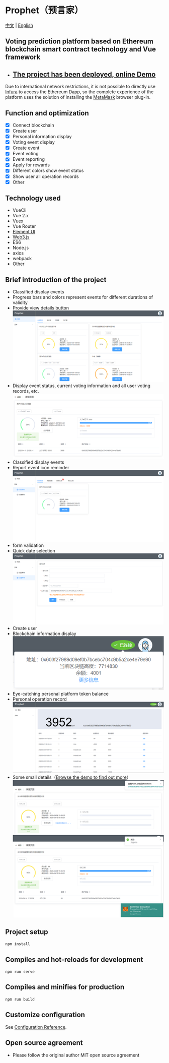 # Prophet（预言家）
[中文](README.md) | [English](README.en.md)
## Voting prediction platform based on Ethereum blockchain smart contract technology and Vue framework
- ## [The project has been deployed, online Demo](https://t940783074.gitee.io/prophet)
Due to international network restrictions, it is not possible to directly use [Infura](https://infura.io/) to access the Ethereum Dapp, so the complete experience of the platform uses the solution of installing the [MetaMask](https://metamask.io/) browser plug-in.
## Function and optimization
- [x] Connect blockchain
- [x] Create user
- [x] Personal information display
- [x] Voting event display
- [x] Create event
- [x] Event voting
- [x] Event reporting
- [x] Apply for rewards
- [x] Different colors show event status
- [x] Show user all operation records
- [x] Other

## Technology used
- VueCli
- Vue 2.x
- Vuex
- Vue Router
- [Element UI](http://element.eleme.io/#/zh-CN)
- [Web3.js](https://github.com/ethereum/web3.js/)
- ES6
- Node.js
- axios
- webpack
- Other

## Brief introduction of the project
- Classified display events
- Progress bars and colors represent events for different durations of validity
- Provide view details button
![](img/概览.png)
- Display event status, current voting information and all user voting records, etc.
![](img/事件详情信息.png)
- Classified display events
- Report event icon reminder
![](img/个人事件.png)
- form validation
- Quick date selection
![](img/创建事件.png)
- Create user
- Blockchain information display
![](img/简略个人信息.png)
- Eye-catching personal platform token balance
- Personal operation record
![](img/个人详情信息.png)
- Some small details（[Browse the demo to find out more](https://t940783074.gitee.io/prophet)）
![](img/交易.png)
![](img/交易1.png)


## Project setup
```
npm install
```

## Compiles and hot-reloads for development
```
npm run serve
```

## Compiles and minifies for production
```
npm run build
```

## Customize configuration
See [Configuration Reference](https://cli.vuejs.org/config/).

## Open source agreement
- Please follow the original author MIT open source agreement
